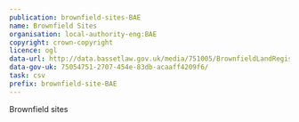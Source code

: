 ```yaml
---
publication: brownfield-sites-BAE
name: Brownfield Sites
organisation: local-authority-eng:BAE
copyright: crown-copyright
licence: ogl
data-url: http://data.bassetlaw.gov.uk/media/751005/BrownfieldLandRegister2017.csv
data-gov-uk: 75054751-2707-454e-83db-acaaff4209f6/
task: csv
prefix: brownfield-site-BAE
---
```


Brownfield sites

